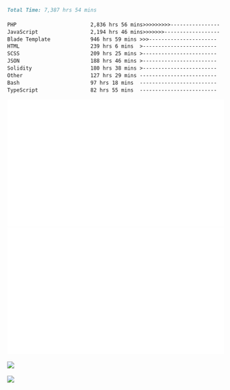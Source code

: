 <!--START_SECTION:waka-->

```markdown
Total Time: 7,387 hrs 54 mins

PHP                        2,836 hrs 56 mins>>>>>>>>>----------------   37.75 %
JavaScript                 2,194 hrs 46 mins>>>>>>>------------------   29.20 %
Blade Template             946 hrs 59 mins >>>----------------------   12.60 %
HTML                       239 hrs 6 mins  >------------------------   03.18 %
SCSS                       209 hrs 25 mins >------------------------   02.79 %
JSON                       188 hrs 46 mins >------------------------   02.51 %
Solidity                   180 hrs 38 mins >------------------------   02.40 %
Other                      127 hrs 29 mins -------------------------   01.70 %
Bash                       97 hrs 18 mins  -------------------------   01.29 %
TypeScript                 82 hrs 55 mins  -------------------------   01.10 %
```

<!--END_SECTION:waka-->

![](https://raw.githubusercontent.com/DrMaxis/github-stats-transparent/output/generated/overview.svg)
![](https://raw.githubusercontent.com/DrMaxis/github-stats-transparent/output/generated/languages.svg)

![](https://git-readme-stats-drmaxis-projects.vercel.app/api?username=drmaxis&show_icons=true&theme=outrun&count_private=true&show=reviews,discussions_started,discussions_answered,prs_merged,prs_merged_percentage&custom_title=2024%20Github%20Rank)
 
<a href="https://count.getloli.com/"><img src="https://count.getloli.com/get/@:maxis-the-alchemist?theme=rule34"></a>
<!-- https://count.getloli.com/get/@alchemist?theme=rule34 -->
<br>
